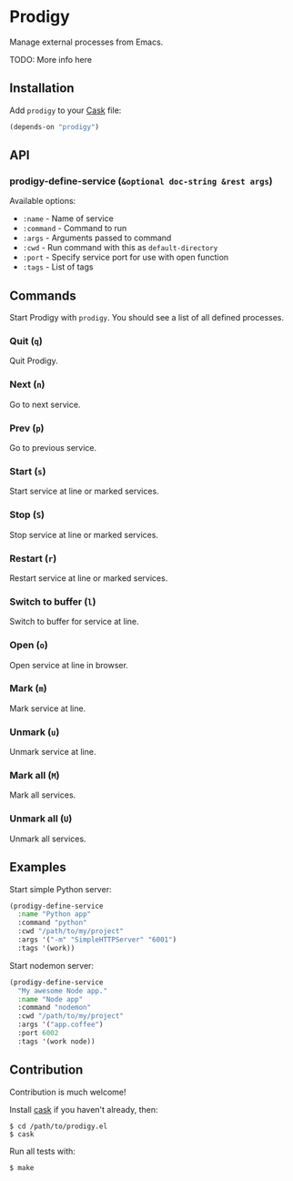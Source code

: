 # Prodigy

Manage external processes from Emacs.

TODO: More info here

## Installation

Add `prodigy` to your [Cask](https://github.com/rejeep/prodigy.el) file:

```lisp
(depends-on "prodigy")
```

## API

### prodigy-define-service (`&optional doc-string &rest args`)

Available options:

* `:name` - Name of service
* `:command` - Command to run
* `:args` - Arguments passed to command
* `:cwd` - Run command with this as `default-directory`
* `:port` - Specify service port for use with open function
* `:tags` - List of tags

## Commands

Start Prodigy with `prodigy`. You should see a list of all defined
processes.

### Quit (`q`)

Quit Prodigy.

### Next (`n`)

Go to next service.

### Prev (`p`)

Go to previous service.

### Start (`s`)

Start service at line or marked services.

### Stop (`S`)

Stop service at line or marked services.

### Restart (`r`)

Restart service at line or marked services.

### Switch to buffer (`l`)

Switch to buffer for service at line.

### Open (`o`)

Open service at line in browser.

### Mark (`m`)

Mark service at line.

### Unmark (`u`)

Unmark service at line.

### Mark all (`M`)

Mark all services.

### Unmark all (`U`)

Unmark all services.

## Examples

Start simple Python server:

```lisp
(prodigy-define-service
  :name "Python app"
  :command "python"
  :cwd "/path/to/my/project"
  :args '("-m" "SimpleHTTPServer" "6001")
  :tags '(work))
```

Start nodemon server:

```lisp
(prodigy-define-service
  "My awesome Node app."
  :name "Node app"
  :command "nodemon"
  :cwd "/path/to/my/project"
  :args '("app.coffee")
  :port 6002
  :tags '(work node))
```

## Contribution

Contribution is much welcome!

Install [cask](https://github.com/cask/cask) if you haven't
already, then:

    $ cd /path/to/prodigy.el
    $ cask

Run all tests with:

    $ make
